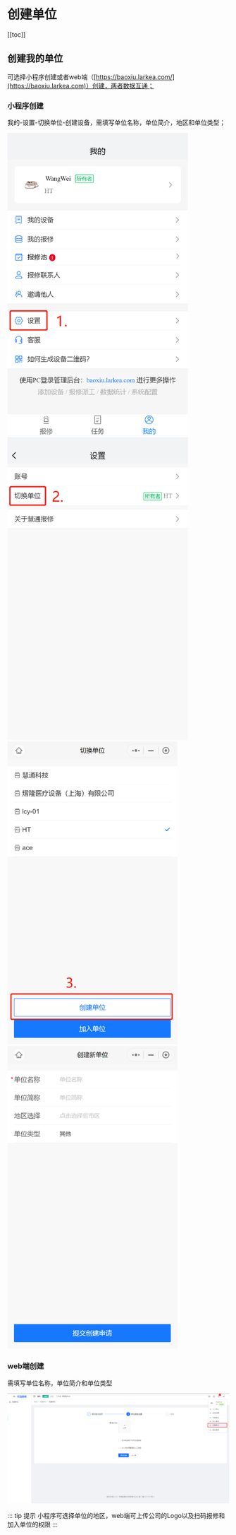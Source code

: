# 创建单位
[[toc]]

## 创建我的单位

可选择小程序创建或者web端（[https://baoxiu.larkea.com/](https://baoxiu.larkea.com)）创建，两者数据互通；

### 小程序创建

我的-设置-切换单位-创建设备，需填写单位名称，单位简介，地区和单位类型；

<img src="../.vuepress/public/AppletsCompany.png" style="zoom:67%;" />

<img src="../.vuepress/public/AppletsCompany2.png" style="zoom:67%;" />

<img src="../.vuepress/public/CreateCompany.png" style="zoom:67%;" />

<img src="../.vuepress/public/CreateCompany2.png" style="zoom:67%;" />

### web端创建

需填写单位名称，单位简介和单位类型

<img src="../.vuepress/public/5f419d2533679e14d27bea66f5b55572.png" style="zoom: 67%;" />

::: tip 提示
小程序可选择单位的地区，web端可上传公司的Logo以及扫码报修和加入单位的权限
:::
